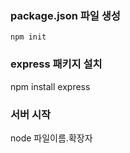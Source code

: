 ### package.json 파일 생성

```
npm init
```

### express 패키지 설치

npm install express

### 서버 시작

node 파일이름.확장자
